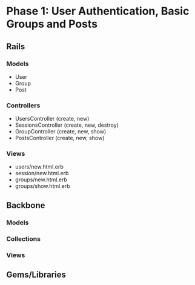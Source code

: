 # Phase 1: User Authentication, Basic Groups and Posts

## Rails
### Models
* User
* Group
* Post

### Controllers
* UsersController (create, new)
* SessionsController (create, new, destroy)
* GroupController (create, new, show)
* PostsController (create, new, show)

### Views
* users/new.html.erb
* session/new.html.erb
* groups/new.html.erb
* groups/show.html.erb

## Backbone
### Models

### Collections

### Views

## Gems/Libraries
